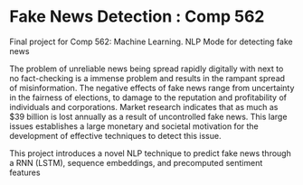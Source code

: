 # Fake News Detection : Comp 562
Final project for Comp 562: Machine Learning. NLP Mode for detecting fake news 


The problem of unreliable news being spread rapidly digitally with next to no fact-checking
is a immense problem and results in the rampant spread of misinformation. The negative
effects of fake news range from uncertainty in the fairness of elections, to damage to the
reputation and profitability of individuals and corporations. Market research indicates that
as much as $39 billion is lost annually as a result of uncontrolled fake news. This large
issues establishes a large monetary and societal motivation for the development of effective
techniques to detect this issue.

This project introduces a novel NLP technique to predict fake news through a RNN (LSTM), sequence embeddings, and precomputed sentiment features
